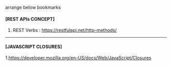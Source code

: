 arrange below bookmarks

#### [REST APIs CONCEPT]
1. REST Verbs : https://restfulapi.net/http-methods/



*******************************************************************************************************************************


#### [JAVASCRIPT CLOSURES]
1.https://developer.mozilla.org/en-US/docs/Web/JavaScript/Closures
